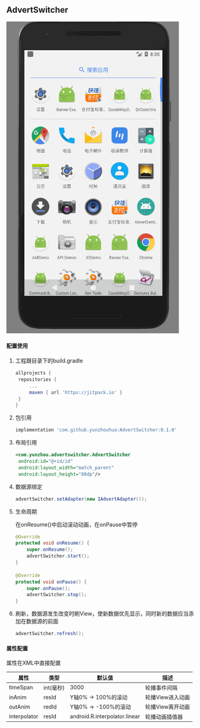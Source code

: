 ## **AdvertSwitcher**

![](imgs/广告滚动.gif)

#### 配置使用

1. 工程跟目录下的build.gradle

   ```groovy
   allprojects {
   	repositories {
   		...
   		maven { url 'https://jitpack.io' }
   	}
   }
   ```

2. 包引用

   ```groovy
   implementation 'com.github.yunzhouhua:AdvertSwitcher:0.1.0'
   ```

3. 布局引用

   ```xml
   <com.yunzhou.advertswitcher.AdvertSwitcher
   	android:id="@+id/id"
   	android:layout_width="match_parent"
   	android:layout_height="80dp"/>
   ```

4. 数据源绑定

   ```java
   advertSwitcher.setAdapter(new IAdvertAdapter());
   ```

5. 生命周期

   在onResume()中启动滚动动画，在onPause中暂停

   ```java
   @Override
   protected void onResume() {
       super.onResume();
       advertSwitcher.start();
   }

   @Override
   protected void onPause() {
       super.onPause();
       advertSwitcher.stop();
   }
   ```

6. 刷新，数据源发生改变时刷View，使新数据优先显示，同时新的数据应当添加在数据源的前面

   ```java
   advertSwitcher.refresh();
   ```



#### 属性配置

属性在XML中直接配置

| 属性           | 类型      | 默认值                           | 描述         |
| ------------ | ------- | ----------------------------- | ---------- |
| timeSpan     | int(毫秒) | 3000                          | 轮播事件间隔     |
| inAnim       | resId   | Y轴0% -> 100%的滚动               | 轮播View进入动画 |
| outAnim      | redId   | Y轴0% -> -100%的滚动              | 轮播View离开动画 |
| interpolator | resId   | android.R.interpolator.linear | 轮播动画插值器    |

